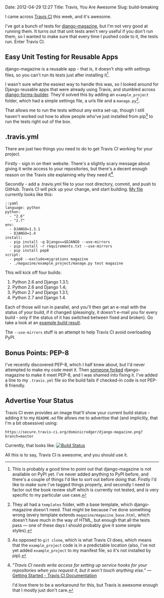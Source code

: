 Date: 2012-04-29 12:27
Title: Travis, You Are Awesome
Slug: build-breaking

I came across [Travis CI][travis-ci] this week, and it's awesome.

I've got a bunch of tests for [django-magazine][django-magazine], but
I'm not very good at running them. It turns out that unit tests aren't
very useful if you don't run them, so I wanted to make sure that every
time I pushed code to it, the tests run. Enter Travis CI.

## Easy Unit Testing for Reusable Apps

django-magazine is a reusable app - that is, it doesn't ship with
settings files, so you can't run its tests just after installing
it[^1].

I wasn't sure what the easiest way to handle this was, so I looked
around for Django reusable apps that were already using Travis, and
stumbled across [django-forms-builder][django-forms-builder]. They'd
solved this by adding an `example_project` folder, which had a simple
settings file, a urls file and a `manage.py`[^2].

That allows me to run the tests without any extra set-up, though I
still haven't worked out how to allow people who've just installed
from pip[^3] to run the tests right out of the box.

## .travis.yml

There are just two things you need to do to get Travis CI working for
your project.

Firstly - sign in on their website. There's a slightly scary message
about giving it write access to your repositories, but there's a
decent enough reason on the Travis site explaining why they need
it[^4].

Secondly - add a .travis.yml file to your root directory, commit, and
push to GitHub. Travis CI will pick up your change, and start
building. [My file][my-travis-yml] currently looks like this:

    ::yaml
    language: python
    python:
      - "2.6"
      - "2.7"
    env:
      - DJANGO=1.3.1
      - DJANGO=1.4
    install:
      - pip install -q Django==$DJANGO --use-mirrors
      - pip install -r requirements.txt --use-mirrors
      - pip install pep8
    script:
      - pep8 --exclude=migrations magazine
      - ./magazine/example_project/manage.py test magazine

This will kick off four builds:

1. Python 2.6 and Django 1.3.1;
2. Python 2.6 and Django 1.4;
3. Python 2.7 and Django 1.3.1;
4. Python 2.7 and Django 1.4.

Each of those will run in parallel, and you'll then get an e-mail with
the status of your build, if it changed (pleasingly, it doesn't e-mail
you for every build - only if the status of it has switched between
fixed and broken). Go take a look at an [example build result][build].

The `--use-mirrors` stuff is an attempt to help Travis CI avoid
overloading PyPI.

## Bonus Points: PEP-8

I've recently discovered PEP-8, which I half knew about, but I'd never
attempted to make my code meet it. Then [someone forked][fork]
django-magazine to make it meet PEP-8, and I was shamed into fixing
it. I've added a line to my `.travis.yml` file so the build fails if
checked-in code is not PEP-8 friendly.

## Advertise Your Status

Travis CI even provides an image that'll show your current build
status - adding it to my `README.md` file allows me to advertise that
(and implicitly, that I'm a bit obsessive) using:

    https://secure.travis-ci.org/dominicrodger/django-magazine.png?branch=master

Currently, that looks like: [![Build Status](https://secure.travis-ci.org/dominicrodger/django-magazine.png?branch=master)](http://travis-ci.org/dominicrodger/django-magazine)

All this is to say, Travis CI is awesome, and you should use it.

[^1]: This is probably a good time to point out that django-magazine
      is not available on PyPI yet. I've never added anything to PyPI
      before, and there's a couple of things I'd like to sort out
      before doing that.  Firstly I'd like to make sure I've tagged
      things properly, and secondly I need to factor out the book
      review stuff which is currently not tested, and is very specific
      to my particular use case.

[^2]: They all had a `templates` folder, with a base template, which
      django-magazine doesn't need. That might be because I've done
      something wrong (every template extends `magazine/magazine_base.html`,
      which doesn't have much in the way of HTML, but enough that all
      the tests pass &mdash; one of these days I should probably give
      it some simple styles).

[^3]: As opposed to `git clone`, which is what Travis CI does, which
      means that the `example_project` code is in a predictable
      location (also, I've not yet added `example_project` to my
      manifest file, so it's not installed by pip).

[^4]: *"Travis CI needs write access for setting up service hooks for
      your repositories when you request it, but it won't touch
      anything else."* &mdash;
      [Getting Started - Travis CI Documentation][travis-docs]

      I'd love there to be a workaround for this, but Travis is
      awesome enough that I mostly just don't care.

[travis-ci]: http://travis-ci.org "Find out about Travis CI"
[django-magazine]: https://github.com/dominicrodger/django-magazine "View django-magazine on GitHub"
[django-forms-builder]: https://github.com/stephenmcd/django-forms-builder "View django-forms-builder on GitHub"
[fork]: https://github.com/joshuajonah/django-magazine "View Joshua Jonah's fork of django-magazine"
[my-travis-yml]: https://github.com/dominicrodger/django-magazine/blob/28086f124e6752bad9f78466739673871adb5242/.travis.yml "View my .travis.yml file for django-magazine"
[build]: http://travis-ci.org/#!/dominicrodger/django-magazine/builds/1199479 "View a successful build of django-magazine"
[travis-docs]: http://about.travis-ci.org/docs/user/getting-started/ "View this quote in context"
